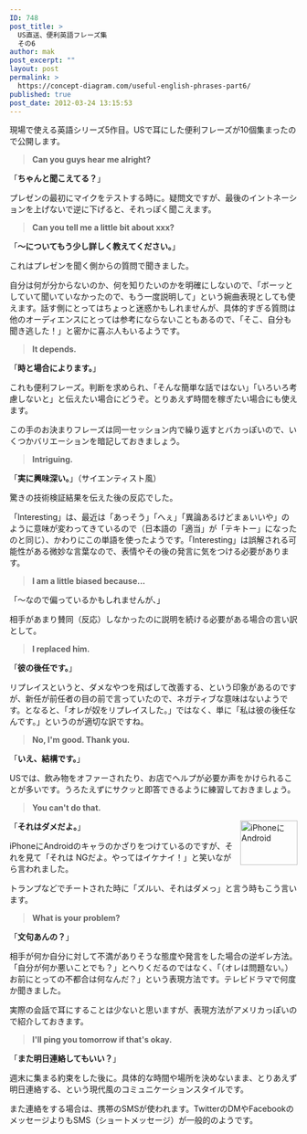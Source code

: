 ```yaml
---
ID: 748
post_title: >
  US直送、便利英語フレーズ集
  その6
author: mak
post_excerpt: ""
layout: post
permalink: >
  https://concept-diagram.com/useful-english-phrases-part6/
published: true
post_date: 2012-03-24 13:15:53
---
```

現場で使える英語シリーズ5作目。USで耳にした便利フレーズが10個集まったので公開します。
<blockquote><strong>Can you guys hear me alright?</strong></blockquote>
「<strong>ちゃんと聞こえてる？</strong>」

プレゼンの最初にマイクをテストする時に。疑問文ですが、最後のイントネーションを上げないで逆に下げると、それっぽく聞こえます。
<blockquote><strong>Can you tell me a little bit about xxx?</strong></blockquote>
「<strong>～についてもう少し詳しく教えてください。</strong>」

これはプレゼンを聞く側からの質問で聞きました。

自分は何が分からないのか、何を知りたいのかを明確にしないので、「ボーッとしていて聞いていなかったので、もう一度説明して」という婉曲表現としても使えます。話す側にとってはちょっと迷惑かもしれませんが、具体的すぎる質問は他のオーディエンスにとっては参考にならないこともあるので、「そこ、自分も聞き逃した！」と密かに喜ぶ人もいるようです。
<blockquote><strong>It depends.</strong></blockquote>
「<strong>時と場合によります。</strong>」

これも便利フレーズ。判断を求められ、「そんな簡単な話ではない」「いろいろ考慮しないと」と伝えたい場合にどうぞ。とりあえず時間を稼ぎたい場合にも使えます。

この手のお決まりフレーズは同一セッション内で繰り返すとバカっぽいので、いくつかバリエーションを暗記しておきましょう。
<blockquote><strong>Intriguing.</strong></blockquote>
「<strong>実に興味深い。</strong>」（サイエンティスト風）

驚きの技術検証結果を伝えた後の反応でした。

「Interesting」は、最近は「あっそう」「へぇ」「異論あるけどまぁいいや」のように意味が変わってきているので（日本語の「適当」が「テキトー」になったのと同じ）、かわりにこの単語を使ったようです。「Interesting」は誤解される可能性がある微妙な言葉なので、表情やその後の発言に気をつける必要があります。
<blockquote><strong>I am a little biased because...</strong></blockquote>
「～なので偏っているかもしれませんが、」

相手があまり賛同（反応）しなかったのに説明を続ける必要がある場合の言い訳として。
<blockquote><strong>I replaced him.</strong></blockquote>
「<strong>彼の後任です。</strong>」

リプレイスというと、ダメなやつを飛ばして改善する、という印象があるのですが、新任が前任者の目の前で言っていたので、ネガティブな意味はないようです。となると、「オレが奴をリプレイスした。」ではなく、単に「私は彼の後任なんです。」というのが適切な訳ですね。
<blockquote><strong>No, I'm good. Thank you.</strong></blockquote>
「<strong>いえ、結構です。</strong>」

USでは、飲み物をオファーされたり、お店でヘルプが必要か声をかけられることが多いです。うろたえずにサクッと即答できるように練習しておきましょう。
<blockquote><strong>You can't do that.</strong></blockquote>
<a title="iPhoneにAndroid by mak00s, on Flickr" href="http://www.flickr.com/photos/27261559@N06/6864010132/"><img src="http://farm8.staticflickr.com/7273/6864010132_e92dfd28e3_t.jpg" alt="iPhoneにAndroid" width="100" height="78" align="right" /></a>「<strong>それはダメだよ。</strong>」

iPhoneにAndroidのキャラのかざりをつけているのですが、それを見て「それは NGだよ。やってはイケナイ！」と笑いながら言われました。

トランプなどでチートされた時に「ズルい、それはダメっ」と言う時もこう言います。
<blockquote><strong>What is your problem?</strong></blockquote>
「<strong>文句あんの？</strong>」

相手が何か自分に対して不満がありそうな態度や発言をした場合の逆ギレ方法。「自分が何か悪いことでも？」とへりくだるのではなく、「（オレは問題ない。）お前にとっての不都合は何なんだ？」という表現方法です。テレビドラマで何度か聞きました。

実際の会話で耳にすることは少ないと思いますが、表現方法がアメリカっぽいので紹介しておきます。
<blockquote><strong>I'll ping you tomorrow if that's okay.</strong></blockquote>
「<strong>また明日連絡してもいい？</strong>」

週末に集まる約束をした後に。具体的な時間や場所を決めないまま、とりあえず明日連絡する、という現代風のコミュニケーションスタイルです。

また連絡をする場合は、携帯のSMSが使われます。TwitterのDMやFacebookのメッセージよりもSMS（ショートメッセージ）が一般的のようです。